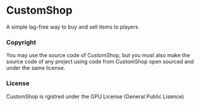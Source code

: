 # CustomShop
A simple lag-free way to buy and sell items to players

### Copyright
You may use the source code of CustomShop, but you must also make the source code of any project using code from CustomShop open sourced and under the same license.

### License
CustomShop is rgistred under the GPU License (General Public Lisence)
